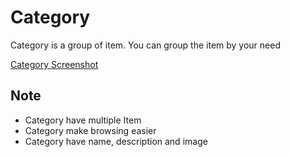 # Category
Category is a group of item. You can group the item by your need

[Category Screenshot](../img/category_ss.png)

## Note
- Category have multiple Item
- Category make browsing easier
- Category have  name, description and image
